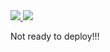 <a href="https://portal.azure.com/#create/Microsoft.Template/uri/https%3A%2F%2Fraw.githubusercontent.com%2Fjuliosene%2Fazure-ubuntu-nginx-php-autoscale%2Fmaster%2Fazuredeploy.json" target="_blank">
    <img src="http://azuredeploy.net/deploybutton.png"/>
</a>
<a href="http://armviz.io/#/?load=https%3A%2F%2Fraw.githubusercontent.com%2Fjuliosene%2Fazure-ubuntu-nginx-php-autoscale%2Fmaster%2Fazuredeploy.json" target="_blank">
    <img src="http://armviz.io/visualizebutton.png"/>
</a>

Not ready to deploy!!!
